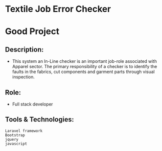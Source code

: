 #  Textile Job Error Checker
# Good Project

##  Description: 
  -  This system an In-Line checker is an important job-role associated with  Apparel sector. The primary responsibility of a checker is to identify the faults in the  fabrics, cut components and garment parts through visual inspection.
  
##  Role: 
  -  Full stack developer
  
##  Tools & Technologies: 
    Laravel framework
    Bootstrap
    jquery
    javascript

